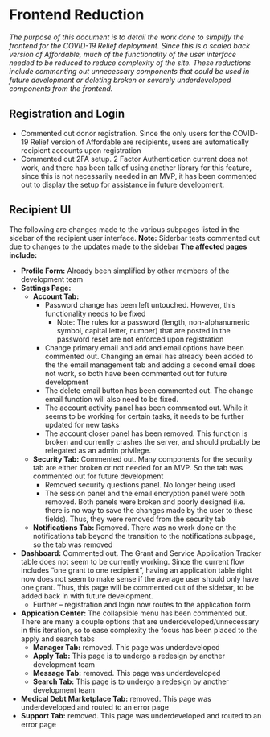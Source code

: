 # Frontend Reduction
*The purpose of this document is to detail the work done to simplify the frontend for the COVID-19 Relief deployment. Since this is a scaled back version of Affordable, much of the functionality of the user interface needed to be reduced to reduce complexity of the site. These reductions include commenting out unnecessary components that could be used in future development or deleting broken or severely underdeveloped components from the frontend.*
## Registration and Login
* Commented out donor registration. Since the only users for the COVID-19 Relief version of Affordable are recipients, users are automatically recipient accounts upon registration
* Commented out 2FA setup. 2 Factor Authentication current does not work, and there has been talk of using another library for this feature, since this is not necessarily needed in an MVP, it has been commented out to display the setup for assistance in future development.
## Recipient UI
The following are changes made to the various subpages listed in the sidebar of the recipient user interface. 
__Note:__ Siderbar tests commented out due to changes to the updates made to the sidebar
__The affected pages include:__
* __Profile Form:__ Already been simplified by other members of the development team
* __Settings Page:__
  * __Account Tab:__
    * Password change has been left untouched. However, this functionality needs to be fixed
      * Note: The rules for a password (length, non-alphanumeric symbol, capital letter, number) that are posted in the password reset are not enforced upon registration
    * Change primary email and add and email options have been commented out. Changing an email has already been added to the the email management tab and adding a second email does not work, so both have been commented out for future development
    * The delete email button has been commented out. The change email function will also need to be fixed.
    * The account activity panel has been commented out. While it seems to be working for certain tasks, it needs to be further updated for new tasks
    * The account closer panel has been removed. This function is broken and currently crashes the server, and should probably be relegated as an admin privilege.
  * __Security Tab:__ Commented out. Many components for the security tab are either broken or not needed for an MVP. So the tab was commented out for future development
    * Removed security questions panel. No longer being used
    * The session panel and the email encryption panel were both removed. Both panels were broken and poorly designed (i.e. there is no way to save the changes made by the user to these fields). Thus, they were removed from the security tab
  * __Notifications Tab:__ Removed. There was no work done on the notifications tab beyond the transition to the notifications subpage, so the tab was removed
* __Dashboard:__ Commented out. The Grant and Service Application Tracker table does not seem to be currently working. Since the current flow includes “one grant to one recipient”, having an application table right now does not seem to make sense if the average user should only have one grant. Thus, this page will be commented out of the sidebar, to be added back in with future development.
  * Further – registration and login now routes to the application form
* __Appication Center:__ The collapsible menu has been commented out. There are many a couple options that are underdeveloped/unnecessary in this iteration, so to ease complexity the focus has been placed to the apply and search tabs
  * __Manager Tab:__ removed. This page was underdeveloped
  * __Apply Tab:__ This page is to undergo a redesign by another development team
  * __Message Tab:__ removed. This page was underdeveloped
  * __Search Tab:__ This page is to undergo a redesign by another development team
* __Medical Debt Marketplace Tab:__ removed. This page was underdeveloped and routed to an error page
* __Support Tab:__ removed. This page was underdeveloped and routed to an error page